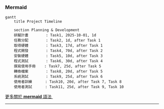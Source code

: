 ### Mermaid
```mermaid
gantt
    title Project Timeline

    section Planning & Development
    研擬計畫        : Task1, 2025-10-01, 1d
    任務分配        : Task2, 1d, after Task 1
    取得硬體        : Task3, 17d, after Task 1
    程式開發        : Task4, 70d, after Task 2
    安裝硬體        : Task5, 10d, after Task 3
    程式測試        : Task6, 30d, after Task 4
    撰寫使用手冊    : Task7, 25d, after Task 5
    轉換檔案        : Task8, 20d, after Task 5
    系統測試        : Task9, 25d, after Task 6
    使用者訓練      : Task10, 20d, after Task 7, Task 8
    使用者測試      : Task11, 25d, after Task 9, Task 10
```
[更多關於 **mermaid** 語法 <i class="fa fa-external-link"></i>](http://mermaid-js.github.io/mermaid)
&nbsp;
&nbsp;

---
